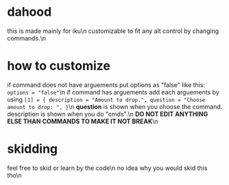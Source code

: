 # dahood
this is made mainly for iku\n
customizable to fit any alt control by changing commands.\n

# how to customize
if command does not have arguements put options as "false" like this: ``options = "false"``\n
if command has arguements add each arguements by using ``[1] = { description = "Amount to drop.", question = "Choose amount to drop: ", }``\n
**question** is shown when you choose the command. description is shown when you do "cmds".\n
**DO NOT EDIT ANYTHING ELSE THAN COMMANDS TO MAKE IT NOT BREAK**\n
# skidding
feel free to skid or learn by the code\n
no idea why you would skid this tho\n
